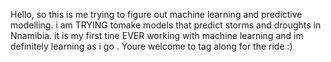 Hello, so this is me trying to figure out machine learning and predictive modelling. i am TRYING tomake models that predict storms and droughts in Nnamibia. 
it is my first tine EVER working with machine learning and im definitely learning as i go . Youre welcome to tag along for the ride :)

